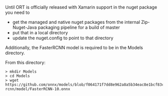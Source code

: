 Until ORT is officially released with Xamarin support in the nuget package you need to
  - get the managed and native nuget packages from the internal Zip-Nuget-Java packaging pipeline for a build of master
  - put that in a local directory
  - update the nuget.config to point to that directory

Additionally, the FasterRCNN model is required to be in the Models directory.

From this directory:
```
> mkdir Models
> cd Models
> wget https://github.com/onnx/models/blob/f064171f7dd8e962a8a5b34eac8e1bcf83cebbde/vision/object_detection_segmentation/faster-rcnn/model/FasterRCNN-10.onnx
```